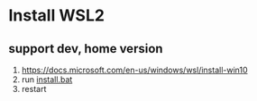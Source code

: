 # Install WSL2
## support dev, home version
1. https://docs.microsoft.com/en-us/windows/wsl/install-win10
2. run [install.bat](https://raw.githubusercontent.com/twfb/install-wsl2/main/install.bat)
3. restart
